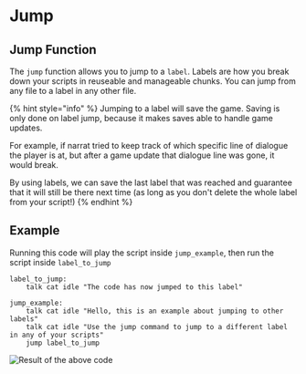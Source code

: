 # Jump

## Jump Function

The `jump` function allows you to jump to a `label`. Labels are how you break down your scripts in reuseable and manageable chunks. You can jump from any file to a label in any other file.

{% hint style="info" %}
Jumping to a label will save the game. Saving is only done on label jump, because it makes saves able to handle game updates.

For example, if narrat tried to keep track of which specific line of dialogue the player is at, but after a game update that dialogue line was gone, it would break.

By using labels, we can save the last label that was reached and guarantee that it will still be there next time (as long as you don't delete the whole label from your script!)
{% endhint %}

## Example

Running this code will play the script inside `jump_example`, then run the script inside `label_to_jump`

```
label_to_jump:
    talk cat idle "The code has now jumped to this label"

jump_example:
    talk cat idle "Hello, this is an example about jumping to other labels"
    talk cat idle "Use the jump command to jump to a different label in any of your scripts"
    jump label_to_jump
```

![Result of the above code](../.gitbook/assets/jump\_example.gif)

